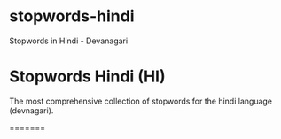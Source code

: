 # stopwords-hindi
Stopwords in Hindi - Devanagari


Stopwords Hindi (HI)
=======

The most comprehensive collection of stopwords for the hindi language (devnagari).

=======
